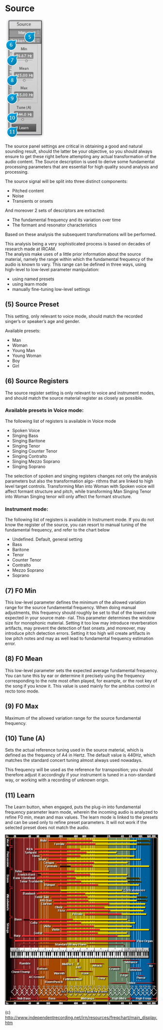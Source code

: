 # Source
![](../include/trax_03.PNG)

The source panel settings are critical in obtaining a good and natural sounding result, should the
latter be your objective, so you should always ensure to get these right before attempting any
actual transformation of the audio content. The Source description is used to derive some fundamental
processing parameters that are essential for high quality sound analysis and processing.


The source signal will be split into three distinct components:
* Pitched content
* Noise
* Transients or onsets

And moreover 2 sets of descriptors are extracted:

* The fundamental frequency and its variation over time
* The formant and resonator characteristics

Based on these analysis the subsequent transformations will be performed.

This analysis being a very sophisticated process is based on decades of research made at IRCAM.  
The analysis make uses of a little prior information about the source material, namely the range
within which the fundamental frequency of the audio is known to vary. This range can be defined in
three ways, using high-level to low-level parameter manipulation:
* using named presets
* using learn mode
* manually fine-tuning low-level settings

## (5) Source Preset
This setting, only relevant to voice mode, should match the recorded singer’s or speaker’s age and gender.

Available presets:
* Man
* Woman
* Young Man
* Young Woman
* Boy
* Girl

## (6) Source Registers
The source register setting is only relevant to voice and instrument modes, and should match the source material register
as closely as possible.

### Available presets in Voice mode:

The following list of registers is available in Voice mode
* Spoken Voice
* Singing Bass
* Singing Baritone
* Singing Tenor
* Singing Counter Tenor
* Singing Contralto
* Singing Mezzo Soprano
* Singing Soprano

The selection of spoken and singing registers changes not only the analysis parameters but also the transformation algo-
rithms that are linked to high level target controls. Transforming Man into Woman with Spoken voice will affect formant
structure and pitch, while transforming Man Singing Tenor into Woman Singing tenor will only affect the formant structure.

### Instrument mode:

The following list of registers is available in Instrument mode. If you do not know the register of the source, 
you can resort to manual tuning of the fundamental frequency, and refer to the chart below
* Undefined. Default, general setting
* Bass
* Baritone
* Tenor
* Counter Tenor
* Contralto
* Mezzo Soprano
* Soprano

## (7) F0 Min
This low-level parameter defines the minimum of the allowed variation range for the source fundamental frequency. When
doing manual adjustments, this frequency should roughly be set to that of the lowest note expected in your source mate-
rial. This parameter determines the window size for monophonic material. Setting it too low may introduce reverberation
artifacts, may prevent the detection of fast onsets ,and moreover, may introduce pitch detection errors. Setting it too high
will create artifacts in low pitch notes and may as well lead to fundamental frequency estimation error.

## (8) F0 Mean
This low-level parameter sets the expected average fundamental frequency. You can tune this by ear or determine it 
precisely using the frequency corresponding to the note most often played, for example, or the root key of the song if you
know it. This value is used mainly for the ambitus control in recto tono mode.

## (9) F0 Max
Maximum of the allowed variation range for the source fundamental frequency.

## (10) Tune (A)
Sets the actual reference tuning used in the source material, which is defined as the frequency of A4 in Hertz. The default
value is 440Hz, which matches the standard concert tuning almost always used nowadays.

This frequency will be used as the reference for transposition; you should therefore adjust it accordingly if your instrument
is tuned in a non-standard way, or working with a recording of unknown origin.

## (11) Learn
The Learn button, when engaged, puts the plug-in into fundamental frequency parameter learn mode, wherein the 
incoming audio is analyzed to refine F0 min, mean and max values.
The learn mode is linked to the presets and can be used only to refine preset parameters. It will not work if the selected
preset does not match the audio.

![](../include/trax_04.PNG)

(c) http://www.independentrecording.net/irn/resources/freqchart/main_display.htm
